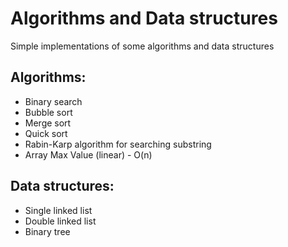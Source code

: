 # Algorithms and Data structures
Simple implementations of some algorithms and data structures

## Algorithms:
* Binary search
* Bubble sort
* Merge sort
* Quick sort
* Rabin-Karp algorithm for searching substring
* Array Max Value (linear) - O(n)

## Data structures:
- Single linked list
- Double linked list
- Binary tree